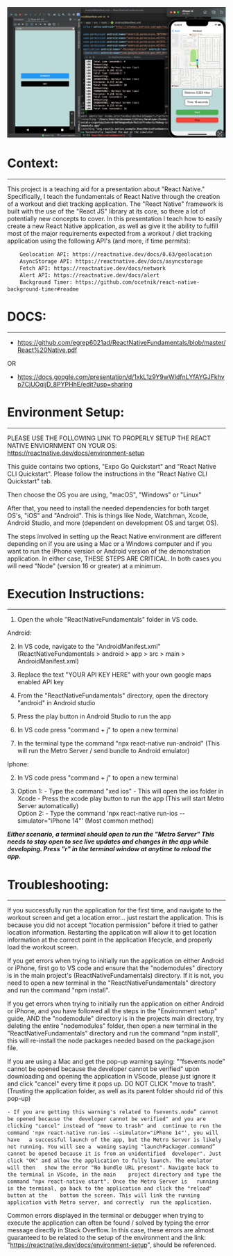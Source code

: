 <img src='./final_product.png'/>

# Context:

---

This project is a teaching aid for a presentation about "React Native." Specifically, I teach the fundamentals of React Native through the creation of a workout and diet tracking application.
The "React Native" framework is built with the use of the "React JS" library at its core, so there a lot of potentially new concepts to cover. In this presentation I teach how to easily create a new React Native application, as well as give it the ability to fulfill most of the major requirements expected from a workout / diet tracking application using the following API's (and more, if time permits):

        Geolocation API: https://reactnative.dev/docs/0.63/geolocation
        AsyncStorage API: https://reactnative.dev/docs/asyncstorage
        Fetch API: https://reactnative.dev/docs/network
        Alert API: https://reactnative.dev/docs/alert
        Background Timer: https://github.com/ocetnik/react-native-background-timer#readme

# DOCS:

---

- https://github.com/egrep6021ad/ReactNativeFundamentals/blob/master/React%20Native.pdf

OR

- https://docs.google.com/presentation/d/1xkL1z9Y9wWIdfnLYfAYGJFkhvp7CjUOqijD_8PYPHhE/edit?usp=sharing

# Environment Setup:

---

PLEASE USE THE FOLLOWING LINK TO PROPERLY SETUP THE REACT NATIVE ENVIORNMENT ON YOUR OS:
https://reactnative.dev/docs/environment-setup

This guide contains two options, "Expo Go Quickstart" and "React Native CLI Quickstart". Please follow the instructions in the "React Native CLI Quickstart" tab.

Then choose the OS you are using, "macOS", "Windows" or "Linux"

After that, you need to install the needed dependencies for both target OS's, "iOS" and "Android".
This is things like Node, Watchman, Xcode, Android Studio, and more (dependent on development OS and target OS).

The steps involved in setting up the React Native environment are different depending on if you are using a Mac or a Windows computer and if you want to run the iPhone version or Android version of the demonstration application. In either case, THESE STEPS ARE CRITICAL. In both cases you will need "Node" (version 16 or greater) at a minimum.

# Execution Instructions:

---

1. Open the whole "ReactNativeFundamentals" folder in VS code.

Android:

2. In VS code, navigate to the "AndroidManifest.xml" (ReactNativeFundamentals > android > app > src > main > AndroidManifest.xml)

3. Replace the text "YOUR API KEY HERE" with your own google maps enabled API key

4. From the "ReactNativeFundamentals" directory, open the directory "android" in Android studio

5. Press the play button in Android Studio to run the app

6. In VS code press "command + j" to open a new terminal

7. In the terminal type the command "npx react-native run-android"
   (This will run the Metro Server / send bundle to Android emulator)

Iphone:

2. In VS code press "command + j" to open a new terminal

3. Option 1: - Type the command "xed ios" - This will open the ios folder in Xcode - Press the xcode play button to run the app
   (This will start Metro Server automatically)
   </br>
   Option 2: - Type the command 'npx react-native run-ios --simulator="iPhone 14"'
   (Most common method)

<i><b> Either scenario, a terminal should open to run the "Metro Server" This needs to stay open to see live updates and changes in the app while developing. Press "r" in the terminal window at anytime to reload the app.</b></i>

# Troubleshooting:

---

If you successfully run the application for the first time, and navigate to the workout screen and get a location error... just restart the application. This is because you did not accept "location permission" before it tried to gather location information. Restarting the application will allow it to get location information at the correct point in the application lifecycle, and properly load the workout screen.

If you get errors when trying to initially run the application on either Android or iPhone, first go to VS code and ensure that the "nodemodules" directory is in the main project's (ReactNativeFundamentals) directory. If it is not, you need to open a new terminal in the "ReactNativeFundamentals" directory and run the command "npm install".

If you get errors when trying to initially run the application on either Android or iPhone, and you have followed all the steps in the "Environment setup" guide, AND the "nodemodule" directory is in the projects main directory, try deleting the entire "nodemodules" folder, then open a new terminal in the "ReactNativeFundamentals" directory and run the command "npm install", this will re-install the node packages needed based on the package.json file.

If you are using a Mac and get the pop-up warning saying: "“fsevents.node” cannot be opened because the developer cannot be verified" upon downloading and opening the application in VScode, please just ignore it and click "cancel" every time it pops up. DO NOT CLICK "move to trash".
(Trusting the application folder, as well as its parent folder should rid of this pop-up)

    - If you are getting this warning's related to fsevents.node” cannot be opened because the 	developer cannot be verified" and you are clicking "cancel" instead of "move to trash" and 	continue to run the command 'npx react-native run-ios --simulator="iPhone 14"', you will have 	a successful launch of the app, but the Metro Server is likely not running. You will see a 	waning saying "launchPackager.command” cannot be opened because it is from an unidentified 	developer". Just click "OK" and allow the application to fully launch. The emulator will then 	show the error "No bundle URL present". Navigate back to the terminal in VScode, in the main 	project directory and type the command "npx react-native start". Once the Metro Server is 	running in the terminal, go back to the application and click the "reload" button at the 	bottom the screen. This will link the running application with Metro server, and correctly 	run the application.

Common errors displayed in the terminal or debugger when trying to execute the application can often be found / solved by typing the error message directly in Stack Overflow. In this case, these errors are almost guaranteed to be related to the setup of the environment and the link: "https://reactnative.dev/docs/environment-setup", should be referenced.
